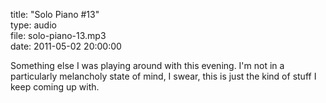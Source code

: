 title: "Solo Piano #13"  
type: audio  
file: solo-piano-13.mp3  
date: 2011-05-02 20:00:00

Something else I was playing around with this evening. I'm not in a particularly melancholy state of mind, I swear, this is just the kind of stuff I keep coming up with.
